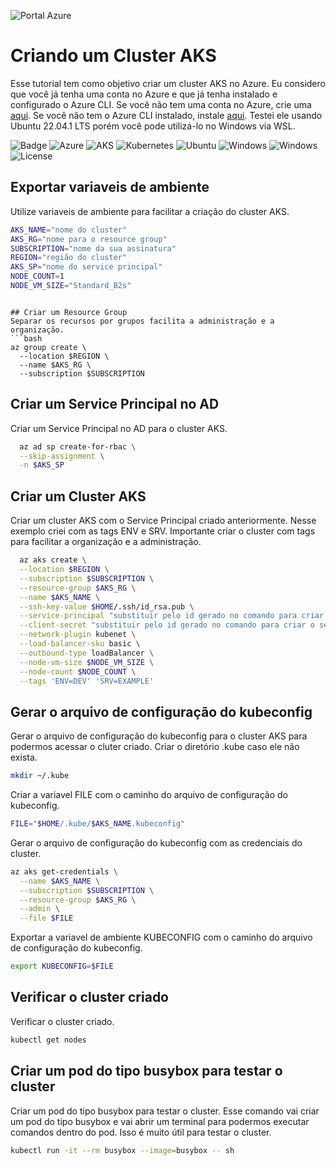 ![Portal Azure](https://devopstales.github.io/img/azure.webp)
# Criando um Cluster AKS
Esse tutorial tem como objetivo criar um cluster AKS no Azure. Eu considero que você já tenha uma conta no Azure e que já tenha instalado e configurado o Azure CLI. Se você não tem uma conta no Azure, crie uma [aqui](https://azure.microsoft.com/pt-br/free/). Se você não tem o Azure CLI instalado, instale [aqui](https://docs.microsoft.com/pt-br/cli/azure/install-azure-cli-linux?pivots=apt).  Testei ele usando Ubuntu 22.04.1 LTS porém você pode utilizá-lo no Windows via WSL.

![Badge](https://img.shields.io/badge/Status-Em%20desenvolvimento-yellow) 
![Azure](https://img.shields.io/badge/Azure-Cloud-darkblue) ![AKS](https://img.shields.io/badge/AKS-Kubernetes-darkblue) ![Kubernetes](https://img.shields.io/badge/Kubernetes-Cluster-darkblue) 
![Ubuntu](https://img.shields.io/badge/Ubuntu-20.04+-orange) ![Windows](https://img.shields.io/badge/Windows10-WSL-blue) ![Windows](https://img.shields.io/badge/Windows11-WSL-blue) 
![License](https://img.shields.io/badge/License-BSD-red)

## Exportar variaveis de ambiente
Utilize variaveis de ambiente para facilitar a criação do cluster AKS. 
```bash
AKS_NAME="nome do cluster"
AKS_RG="nome para o resource group"
SUBSCRIPTION="nome da sua assinatura"
REGION="região do cluster"
AKS_SP="nome do service principal"
NODE_COUNT=1
NODE_VM_SIZE="Standard_B2s"
```
```

## Criar um Resource Group
Separar os recursos por grupos facilita a administração e a organização. 
```bash
az group create \
  --location $REGION \
  --name $AKS_RG \
  --subscription $SUBSCRIPTION
```

## Criar um Service Principal no AD
Criar um Service Principal no AD para o cluster AKS. 
```bash
  az ad sp create-for-rbac \
  --skip-assignment \
  -n $AKS_SP
```

## Criar um Cluster AKS
Criar um cluster AKS com o Service Principal criado anteriormente. Nesse exemplo criei com as tags ENV e SRV. Importante criar o cluster com tags para facilitar a organização e a administração.
```bash
  az aks create \
  --location $REGION \
  --subscription $SUBSCRIPTION \
  --resource-group $AKS_RG \
  --name $AKS_NAME \
  --ssh-key-value $HOME/.ssh/id_rsa.pub \
  --service-principal "substituir pelo id gerado no comando para criar o service" \
  --client-secret "substituir pelo id gerado no comando para criar o service" \
  --network-plugin kubenet \
  --load-balancer-sku basic \
  --outbound-type loadBalancer \
  --node-vm-size $NODE_VM_SIZE \
  --node-count $NODE_COUNT \
  --tags 'ENV=DEV' 'SRV=EXAMPLE'
```

## Gerar o arquivo de configuração do kubeconfig
Gerar o arquivo de configuração do kubeconfig para o cluster AKS para podermos acessar o cluter criado. 
Criar o diretório .kube caso ele não exista.
```bash
mkdir ~/.kube
```
Criar a variavel FILE com o caminho do arquivo de configuração do kubeconfig.
```bash	
FILE="$HOME/.kube/$AKS_NAME.kubeconfig"
```
Gerar o arquivo de configuração do kubeconfig com as credenciais do cluster.
```bash	
az aks get-credentials \
  --name $AKS_NAME \
  --subscription $SUBSCRIPTION \
  --resource-group $AKS_RG \
  --admin \
  --file $FILE
```
Exportar a variavel de ambiente KUBECONFIG com o caminho do arquivo de configuração do kubeconfig.
```bash
export KUBECONFIG=$FILE
```

## Verificar o cluster criado
Verificar o cluster criado. 
```bash
kubectl get nodes
```

## Criar um pod do tipo busybox para testar o cluster
Criar um pod do tipo busybox para testar o cluster. Esse comando vai criar um pod do tipo busybox e vai abrir um terminal para podermos executar comandos dentro do pod. Isso é muito útil para testar o cluster.
```bash
kubectl run -it --rm busybox --image=busybox -- sh
```